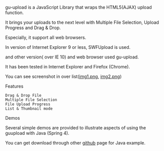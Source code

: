 gu-upload is a JavaScript Library that wraps the HTML5(AJAX) upload function. 

It brings your uploads to the next level with Multiple File Selection, Upload Progress and Drag & Drop.

Especially, it support all web browsers.

In version of Internet Explorer 9 or less, SWFUpload is used.

and other version( over IE 10) and web browser used gu-upload.

It has been tested in Internet Explorer and Firefox (Chrome).

You can see screenshot in over list([img1.png](https://github.com/gujc71/gu-upload/blob/e19bde5e2ef97225a034ac46675e584825d18efb/img1.png), [img2.png](https://github.com/gujc71/gu-upload/blob/e19bde5e2ef97225a034ac46675e584825d18efb/img2.png))

Features

    Drag & Drop File
    Multiple File Selection
    File Upload Progress
    List & Thumbnail mode

Demos 

Several simple demos are provided to illustrate aspects of using the guupload with Java (Spring 4). 

You can get download through other [github](https://github.com/gujc71/guupload_sample "guupload sample") page for Java example.

